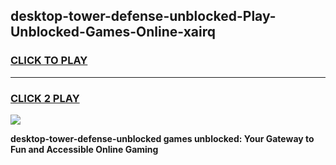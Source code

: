 
## desktop-tower-defense-unblocked-Play-Unblocked-Games-Online-xairq
<h3>
<a href="https://premium76.site?title=desktop-tower-defense-unblocked&ref=25A">CLICK TO PLAY</a></h3>
<hr>

<h3>
<a href="https://premium76.site?title=desktop-tower-defense-unblocked&ref=25A">CLICK 2 PLAY</a>
  
</h3>

<a href="https://premium76.site?title=desktop-tower-defense-unblocked&ref=25A"><img src="https://clearcache.store/games.png"></a>


**desktop-tower-defense-unblocked games unblocked: Your Gateway to Fun and Accessible Online Gaming**
